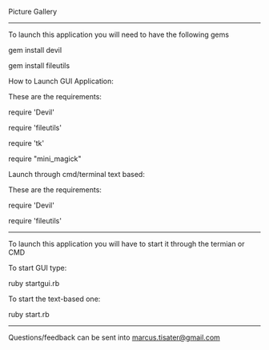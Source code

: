 Picture Gallery

----------------------------------------------------------------------------------------------------------

To launch this application you will need to have the following gems

gem install devil

gem install fileutils


How to Launch GUI Application:

These are the requirements:

require 'Devil'

require 'fileutils'

require 'tk'

require "mini_magick"


Launch through cmd/terminal text based:

These are the requirements:

require 'Devil'

require 'fileutils'

----------------------------------------------------------------------------------------------------------

To launch this application you will have to start it through the termian or CMD

To start GUI type:

ruby startgui.rb

To start the text-based one:

ruby start.rb


----------------------------------------------------------------------------------------------------------

Questions/feedback can be sent into 
marcus.tisater@gmail.com




